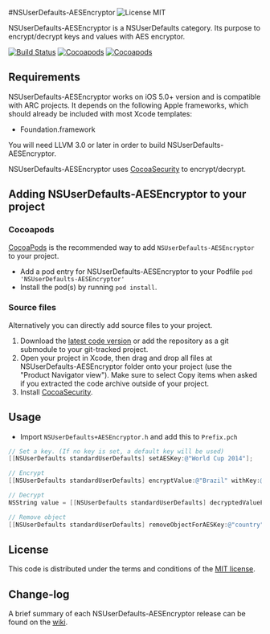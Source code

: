 #NSUserDefaults-AESEncryptor ![License MIT](https://go-shields.herokuapp.com/license-MIT-blue.png)

NSUserDefaults-AESEncryptor is a NSUserDefaults category. Its purpose to encrypt/decrypt keys and values with AES encryptor.

[![Build Status](https://api.travis-ci.org/NZN/NSUserDefaults-AESEncryptor.png)](https://api.travis-ci.org/NZN/NSUserDefaults-AESEncryptor.png)
[![Cocoapods](https://cocoapod-badges.herokuapp.com/v/NSUserDefaults-AESEncryptor/badge.png)](http://beta.cocoapods.org/?q=name%3Ansuserdefaults%20name%3Aaesencryptor%2A)
[![Cocoapods](https://cocoapod-badges.herokuapp.com/p/NSUserDefaults-AESEncryptor/badge.png)](http://beta.cocoapods.org/?q=name%3Ansuserdefaults%20name%3Aaesencryptor%2A)

## Requirements

NSUserDefaults-AESEncryptor works on iOS 5.0+ version and is compatible with ARC projects. It depends on the following Apple frameworks, which should already be included with most Xcode templates:

* Foundation.framework

You will need LLVM 3.0 or later in order to build NSUserDefaults-AESEncryptor.

NSUserDefaults-AESEncryptor uses [CocoaSecurity](https://github.com/kelp404/CocoaSecurity) to encrypt/decrypt.

## Adding NSUserDefaults-AESEncryptor to your project

### Cocoapods

[CocoaPods](http://cocoapods.org) is the recommended way to add `NSUserDefaults-AESEncryptor` to your project.

* Add a pod entry for NSUserDefaults-AESEncryptor to your Podfile `pod 'NSUserDefaults-AESEncryptor'`
* Install the pod(s) by running `pod install`.

### Source files

Alternatively you can directly add source files to your project.

1. Download the [latest code version](https://github.com/NZN/NSUserDefaults-AESEncryptor/archive/master.zip) or add the repository as a git submodule to your git-tracked project.
2. Open your project in Xcode, then drag and drop all files at NSUserDefaults-AESEncryptor folder onto your project (use the "Product Navigator view"). Make sure to select Copy items when asked if you extracted the code archive outside of your project.
2. Install [CocoaSecurity](https://github.com/kelp404/CocoaSecurity).

## Usage

* Import `NSUserDefaults+AESEncryptor.h` and add this to `Prefix.pch`

```objective-c
// Set a key. (If no key is set, a default key will be used)
[[NSUserDefaults standardUserDefaults] setAESKey:@"World Cup 2014"];

// Encrypt
[[NSUserDefaults standardUserDefaults] encryptValue:@"Brazil" withKey:@"country"];

// Decrypt
NSString value = [[NSUserDefaults standardUserDefaults] decryptedValueForKey:@"country"];

// Remove object
[[NSUserDefaults standardUserDefaults] removeObjectForAESKey:@"country"];
```

## License

This code is distributed under the terms and conditions of the [MIT license](LICENSE).

## Change-log

A brief summary of each NSUserDefaults-AESEncryptor release can be found on the [wiki](https://github.com/NZN/NSUserDefaults-AESEncryptor/wiki/Change-log).
